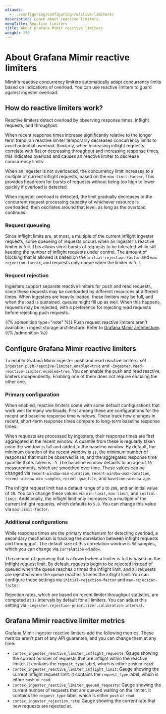```yaml
---
aliases:
  - ../configuring/configuring-reactive-limiters/
description: Learn about reactive limiters.
menuTitle: Reactive limiters
title: About Grafana Mimir reactive limiters
weight: 170
---
```


# About Grafana Mimir reactive limiters

Mimir's reactive concurrency limiters automatically adapt concurrency limits based on indications of overload. You can use reactive limiters to guard against ingester overload.

## How do reactive limiters work?

Reactive limiters detect overload by observing response times, inflight requests, and throughput.

When recent response times increase significantly relative to the longer term trend, an reactive limiter temporarily decreases concurrency limits to avoid potential overload. Similarly, when increasing inflight requests correlate with flat or decreasing throughput and increasing response times, this indicates overload and causes an reactive limiter to decrease concurrency limits.

When an ingester is not overloaded, the concurrency limit increases to a multiple of current inflight requests, based on the `max-limit-factor`. This provides headroom for bursts of requests without being too high to lower quickly if overload is detected.

When ingester overload is detected, the limit gradually decreases to the concurrent request processing capacity of whichever resource is overloaded, then oscillates around that level, as long as the overload continues.

### Request queueing

Since inflight limits are, at most, a multiple of the current inflight ingester requests, some queueing of requests occurs when an ingester's reactive limiter is full. This allows short bursts of requests to be tolerated while still keeping the number of inflight requests under control. The amount of blocking that is allowed is based on the `initial-rejection-factor` and `max-rejection-factor`, and requests only queue when the limiter is full.

### Request rejection

Ingesters support separate reactive limiters for push and read requests, since these requests may be overloaded by different resources at different times. When ingesters are heavily loaded, these limiters may be full, and when the load is sustained, queues might fill up as well. When this happens, requests may be rejected, with a preference for rejecting read requests before rejecting push requests.

{{% admonition type="note" %}}
Push request reactive limiters aren't available in ingest storage architecture. Refer to [Grafana Mimir architecture](https://grafana.com/docs/mimir/<MIMIR_VERSION>/get-started/about-grafana-mimir-architecture/).
{{% /admonition %}}

## Configure Grafana Mimir reactive limiters

To enable Grafana Mimir ingester push and read reactive limiters, set `-ingester.push-reactive-limiter.enabled=true` and `-ingester.read-reactive-limiter.enabled=true`. You can enable the push and read reactive limiters independently. Enabling one of them does not require enabling the other one.

### Primary configuration

When enabled, reactive limiters come with some default configurations that work well for many workloads. First among these are configurations for the recent and baseline response time windows. These track how changes in recent, short-term response times compare to long-term baseline response times.

When requests are processed by ingesters, their response times are first aggregated in the recent window. A quantile from these is regularly taken once the window is full and added to the baseline window. By default, the minimum duration of the recent window is `1s`, the minimum number of responses that must be observed is `50`, and the aggregated response time quantile that's taken is `.9`. The baseline window defaults to an age of `10` measurements, which are smoothed over time. These values can be changed via `recent-window-min-duration`, `recent-window-max-duration`, `recent-window-min-samples`, `recent-quantile`, and `baseline-window-age`.

The inflight request limit has a default range of `2` to `200`, and an initial value of `20`. You can change these values via `min-limit`, `max-limit`, and `initial-limit`. Additionally, the inflight limit only increases to a multiple of the current inflight requests, which defaults to `5.0`. You can change this value via `max-limit-factor`.

### Additional configurations

While response times are the primary mechanism for detecting overload, a secondary mechanism is tracking the correlation between inflight requests and throughput. The default size of this correlation window is `50` samples, which you can change via `correlation-window`.

The amount of queueing that is allowed when a limiter is full is based on the inflight request limit. By default, requests begin to be rejected instead of queued when the queue reaches `2` times the inflight limit, and all requests are rejected when the queue reaches `3` times the inflight limit. You can configure these settings via `initial-rejection-factor` and `max-rejection-factor`.

Rejection rates, which are based on recent limiter throughput statistics, are computed at `1s` intervals by default for all limiters. You can adjust this setting via `-ingester.rejection-prioritizer.calibration-interval`.

## Grafana Mimir reactive limiter metrics

Grafana Mimir ingester reactive limiters add the following metrics. These metrics aren't part of any API guarantee, and you can change them at any time:

- `cortex_ingester_reactive_limiter_inflight_requests`: Gauge showing the current number of requests that are inflight within the reactive limiter. It contains the `request_type` label, which is either `push` or `read`.
- `cortex_ingester_reactive_limiter_inflight_limit`: Gauge showing the current inflight request limit. It contains the `request_type` label, which is either `push` or `read`.
- `cortex_ingester_reactive_limiter_queued_requests`: Gauge showing the current number of requests that are queued waiting on the limiter. It contains the `request_type` label, which is either `push` or `read`.
- `cortex_ingester_rejection_rate`: Gauge showing the current rate that new requests are rejected at.
